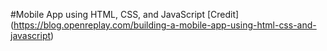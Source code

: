 #Mobile App using HTML, CSS, and JavaScript
[Credit] (https://blog.openreplay.com/building-a-mobile-app-using-html-css-and-javascript)